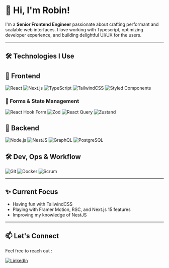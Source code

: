 # 👋 Hi, I'm Robin!

I'm a **Senior Frontend Engineer** passionate about crafting performant and scalable web interfaces. I love working with Typescript, optimizing developer experience, and building delightful UI/UX for the users.

---

## 🛠️ Technologies I Use

## 🧠 Frontend

![React](https://img.shields.io/badge/React-20232A?style=flat&logo=react&logoColor=61DAFB)
![Next.js](https://img.shields.io/badge/Next.js-000?style=flat&logo=nextdotjs&logoColor=white)
![TypeScript](https://img.shields.io/badge/TypeScript-3178C6?style=flat&logo=typescript&logoColor=white)
![TailwindCSS](https://img.shields.io/badge/TailwindCSS-06B6D4?style=flat&logo=tailwindcss&logoColor=white)
![Styled Components](https://img.shields.io/badge/styled--components-DB7093?style=flat&logo=styled-components&logoColor=white)

### 🧩 Forms & State Management

![React Hook Form](https://img.shields.io/badge/React%20Hook%20Form-EC5990?style=flat&logo=reacthookform&logoColor=white)
![Zod](https://img.shields.io/badge/Zod-4E4E4E?style=flat&logo=zod&logoColor=white)
![React Query](https://img.shields.io/badge/React%20Query-FF4154?style=flat&logo=reactquery&logoColor=white)
![Zustand](https://img.shields.io/badge/Zustand-000?style=flat&logo=zustand&logoColor=white)

## 🔧 Backend

![Node.js](https://img.shields.io/badge/Node.js-339933?style=flat&logo=node.js&logoColor=white)
![NestJS](https://img.shields.io/badge/NestJS-E0234E?style=flat&logo=nestjs&logoColor=white)
![GraphQL](https://img.shields.io/badge/GraphQL-E10098?style=flat&logo=graphql&logoColor=white)
![PostgreSQL](https://img.shields.io/badge/PostgreSQL-4169E1?style=flat&logo=postgresql&logoColor=white)

## 🛠 Dev, Ops & Workflow

![Git](https://img.shields.io/badge/Git-F05032?style=flat&logo=git&logoColor=white)
![Docker](https://img.shields.io/badge/Docker-2496ED?style=flat&logo=docker&logoColor=white)
![Scrum](https://img.shields.io/badge/Scrum-0052CC?style=flat&logo=jira&logoColor=white)

---

## ✨ Current Focus

- Having fun with TailwindCSS
- Playing with Framer Motion, RSC, and Next.js 15 features
- Improving my knowledge of NestJS

---

## 📫 Let's Connect

Feel free to reach out :

[![LinkedIn](https://img.shields.io/badge/LinkedIn-0A66C2?style=flat&logo=linkedin&logoColor=white)](https://www.linkedin.com/in/robin-bobo-52a36810a/)

